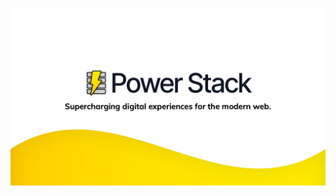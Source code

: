![Power Stack Hero](https://raw.githubusercontent.com/powerstackdev/.github/main/PowerStack%20Hero.jpg)
